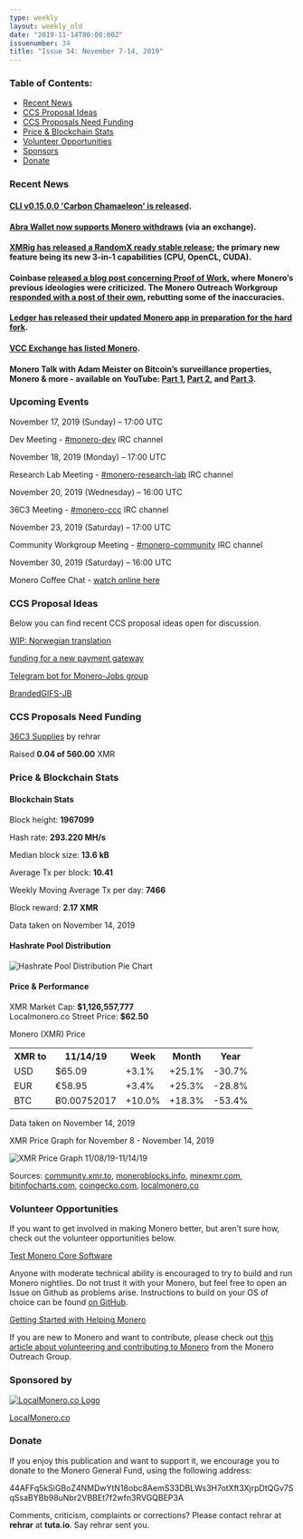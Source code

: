 ```yaml
---
type: weekly
layout: weekly_old
date: "2019-11-14T00:00:00Z"
issuenumber: 34
title: "Issue 34: November 7-14, 2019"
---
```


<h3>Table of Contents:</h3>
<ul class="contents">
    <li><a href="#news">Recent News</a></li>
    <li><a href="#ideas">CCS Proposal Ideas</a></li>
    <li><a href="#proposals">CCS Proposals Need Funding</a></li>
    <li><a href="#stats">Price & Blockchain Stats</a></li>
    <li><a href="#volunteer">Volunteer Opportunities</a></li>
    <li><a href="#sponsor">Sponsors</a></li>
    <li><a href="#donate">Donate</a></li>
</ul>

<h3 id="news">Recent News</h3>

<div class="newsbyte">
    <h4><a href="https://www.reddit.com/r/Monero/comments/dtt2j3/cli_v01500_carbon_chamaeleon_released/" target="_blank">CLI v0.15.0.0 'Carbon Chamaeleon' is released</a>.
    </h4>
</div>

<div class="newsbyte">
    <h4><a href="https://www.coindesk.com/investment-app-abra-expands-us-offerings-with-60-new-cryptos" target="_blank">Abra Wallet now supports Monero withdraws</a> (via an exchange).
    </h4>
</div>

<div class="newsbyte">
    <h4><a href="https://www.reddit.com/r/MoneroMining/comments/dvv637/xmrig_500_stable_release_unified_3_in_1_miner/" target="_blank">XMRig has released a RandomX ready stable release</a>; the primary new feature being its new 3-in-1 capabilities (CPU, OpenCL, CUDA).
    </h4>
</div>

<div class="newsbyte">
    <h4>Coinbase <a href="https://blog.coinbase.com/how-coinbase-views-proof-of-work-security-f4ba1a139da0" target="_blank">released a blog post concerning Proof of Work</a>, where Monero’s previous ideologies were criticized. The Monero Outreach Workgroup <a href="https://www.monerooutreach.org/stories/response-to-coinbase.php" target="_blank">responded with a post of their own</a>, rebutting some of the inaccuracies.
    </h4>
</div>

<div class="newsbyte">
    <h4><a href="https://www.reddit.com/r/Monero/comments/dw7l10/monero_application_133_and_141_release/" target="_blank">Ledger has released their updated Monero app in preparation for the hard fork</a>.
    </h4>
</div>

<div class="newsbyte">
    <h4><a href="https://twitter.com/VCCExchange/status/1194119089360293888" target="_blank">VCC Exchange has listed Monero</a>.
    </h4>
</div>

<div class="newsbyte">
    <h4>Monero Talk with Adam Meister on Bitcoin’s surveillance properties, Monero & more - available on YouTube: <a href="https://youtu.be/zI-SbdLAEPc" target="_blank">Part 1</a>, <a href="https://youtu.be/_qmmw6M4SBU" target="_blank">Part 2</a>, and <a href="https://youtu.be/7XvDsTV0Qsg" target="_blank">Part 3</a>.
    </h4>
</div>

<h3 id="events">Upcoming Events</h3>

<div class="event">
    <p class="date" markdown="1">November 17, 2019 (Sunday) – 17:00 UTC</p>
    <p markdown="1">Dev Meeting - <a href="irc://chat.freenode.net/#monero-dev" target="_blank">#monero-dev</a> IRC channel</p>
</div>

<div class="event">
    <p class="date" markdown="1">November 18, 2019 (Monday) – 17:00 UTC</p>
    <p markdown="1">Research Lab Meeting - <a href="irc://chat.freenode.net/#monero-research-lab" target="_blank">#monero-research-lab</a> IRC channel</p>
</div>

<div class="event">
    <p class="date" markdown="1">November 20, 2019 (Wednesday) – 16:00 UTC</p>
    <p markdown="1">36C3 Meeting - <a href="irc://chat.freenode.net/#monero-ccc" target="_blank">#monero-ccc</a> IRC channel</p>
</div>

<div class="event">
    <p class="date" markdown="1">November 23, 2019 (Saturday) – 17:00 UTC</p>
    <p markdown="1">Community Workgroup Meeting - <a href="irc://chat.freenode.net/#monero-community" target="_blank">#monero-community</a> IRC channel</p>
</div>

<div class="event">
    <p class="date" markdown="1">November 30, 2019 (Saturday) – 16:00 UTC</p>
    <p>Monero Coffee Chat - <a href="https://www.youtube.com/channel/UCKxLNPJeEjPXOke55i5AIXA" target="_blank">watch online here</a></p>
</div>

<h3 id="ideas">CCS Proposal Ideas</h3>

<p>Below you can find recent CCS proposal ideas open for discussion.</p>

<div class="proposal">
<p><a href="https://repo.getmonero.org/monero-project/ccs-proposals/merge_requests/102" target="_blank">WIP: Norwegian translation</a></p>
</div>

<div class="proposal">
<p><a href="https://repo.getmonero.org/monero-project/ccs-proposals/merge_requests/97" target="_blank">funding for a new payment gateway</a></p>
</div>

<div class="proposal">
<p><a href="https://repo.getmonero.org/monero-project/ccs-proposals/merge_requests/91" target="_blank">Telegram bot for Monero-Jobs group</a></p>
</div>

<div class="proposal">
<p><a href="https://repo.getmonero.org/monero-project/ccs-proposals/merge_requests/88" target="_blank">BrandedGIFS-JB</a></p>
</div>

<h3 id="proposals">CCS Proposals Need Funding</h3>

<div class="proposal">
    <p><a href="https://ccs.getmonero.org/proposals/36c3.html" target="_blank">36C3 Supplies</a> by rehrar</p>
    <p>Raised <b>0.04 of 560.00</b> XMR</p>
</div>

<h3 id="stats">Price & Blockchain Stats</h3>

<h4 class="stat">Blockchain Stats</h4>

<div class="bcstats">
    <p>Block height: <b>1967099</b></p>
    <p>Hash rate: <b>293.220 MH/s</b></p>
    <p>Median block size: <b>13.6 kB</b></p>
    <p>Average Tx per block: <b>10.41</b></p>
    <p>Weekly Moving Average Tx per day: <b>7466</b></p>
    <p>Block reward: <b>2.17 XMR</b></p>
</div>
<p class="note">Data taken on November 14, 2019</p>

<h4 class="stat">Hashrate Pool Distribution</h4>
<p><img src="/img/hashrate-pool-distribution-1114.png" alt="Hashrate Pool Distribution Pie Chart"/></p>

<h4 class="stat">Price & Performance</h4>

<div class="price-intro">XMR Market Cap: <b>$1,126,557,777</b><br>Localmonero.co Street Price: <b>$62.50</b></div>

<p class="table-title">Monero (XMR) Price</p>
<table class="price-table">
  <tr class="row1">
    <th>XMR to</th>
    <th>11/14/19</th>
    <th>Week</th>
    <th>Month</th>
    <th>Year</th>
  </tr>
  <tr>
    <td data-th="XMR to">USD</td>
    <td data-th="11/14/19">$65.09</td>
    <td data-th="Week" class="green">+3.1%</td>
    <td data-th="Month" class="green">+25.1%</td>
    <td data-th="Year" class="red">-30.7%</td>
  </tr>
  <tr class="row3">
    <td data-th="XMR to">EUR</td>
    <td data-th="11/14/19">€58.95</td>
    <td data-th="Week" class="green">+3.4%</td>
    <td data-th="Month" class="green">+25.3%</td>
    <td data-th="Year" class="red">-28.8%</td>
  </tr>
  <tr>
    <td data-th="XMR to">BTC</td>
    <td data-th="11/14/19">Ƀ0.00752017</td>
    <td data-th="Week" class="green">+10.0%</td>
    <td data-th="Month" class="green">+18.3%</td>
    <td data-th="Year" class="red">-53.4%</td>
  </tr>
</table>
<p class="note">Data taken on November 14, 2019</p>

<p class="table-title">XMR Price Graph for November 8 - November 14, 2019</p>

![XMR Price Graph 11/08/19-11/14/19](/img/weekly-chart-1114.png "XMR Price Graph 11/08/19-11/14/19") 

Sources: <a href="https://community.xmr.to/explorer/mainnet/" target="_blank">community.xmr.to</a>, <a href="https://moneroblocks.info/stats/transaction-stats" target="_blank">moneroblocks.info</a>, <a href="https://minexmr.com/pools.html" target="_blank">minexmr.com</a>, <a href="https://bitinfocharts.com/monero/" target="_blank">bitinfocharts.com</a>, <a href="https://www.coingecko.com/" target="_blank">coingecko.com</a>, <a href="https://localmonero.co/" target="_blank">localmonero.co</a>

<h3 id="volunteer">Volunteer Opportunities</h3>

<p>If you want to get involved in making Monero better, but aren’t sure how, check out the volunteer opportunities below.</p>

<div class="newsbyte">
    <p class="date"><a href="https://github.com/monero-project/monero" target="_blank">Test Monero Core Software</a></p>
    <p>Anyone with moderate technical ability is encouraged to try to build and run Monero nightlies. Do not trust it with your Monero, but feel free to open an Issue on Github as problems arise. Instructions to build on your OS of choice can be found <a href="https://github.com/monero-project/monero#compiling-monero-from-source" target="_blank">on GitHub</a>. </p>
</div>

<div class="newsbyte">
    <p class="date"><a href="https://github.com/monero-project/monero" target="_blank">Getting Started with Helping Monero</a></p>
    <p>If you are new to Monero and want to contribute, please check out <a href="https://www.monerooutreach.org/stories/getting-started-helping-monero.php" target="_blank">this article about volunteering and contributing to Monero</a> from the Monero Outreach Group. </p>
</div>

<h3 id="sponsor">Sponsored by</h3>

<p><a href="https://localmonero.co/" target="_blank"><img src="/img/localmonero-logo.png" alt="LocalMonero.co Logo" class="localmonero"></a></p>

<p class="text-center"><a href="https://localmonero.co/" target="_blank">LocalMonero.co</a></p>

<h3 id="donate">Donate</h3>

<p markdown="1">If you enjoy this publication and want to support it, we encourage you to donate to the Monero General Fund, using the following address:</p>

<p class="address" markdown="1">44AFFq5kSiGBoZ4NMDwYtN18obc8AemS33DBLWs3H7otXft3XjrpDtQGv7SqSsaBYBb98uNbr2VBBEt7f2wfn3RVGQBEP3A</p>

<!--p><a href="monero:44AFFq5kSiGBoZ4NMDwYtN18obc8AemS33DBLWs3H7otXft3XjrpDtQGv7SqSsaBYBb98uNbr2VBBEt7f2wfn3RVGQBEP3A" class="qr"><img src="/img/donate-monero.png"></a></p-->

Comments, criticism, complaints or corrections? Please contact rehrar at **rehrar** at **tuta.io**. Say rehrar sent you.